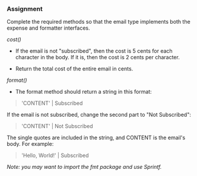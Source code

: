 ### Assignment

Complete the required methods so that the email type implements both the expense and formatter interfaces.

*cost()*
- If the email is not "subscribed", then the cost is 5 cents for each character in the body. If it is, then the cost is 2 cents per character.

- Return the total cost of the entire email in cents.

*format()*
 - The format method should return a string in this format:

> 'CONTENT' | Subscribed

If the email is not subscribed, change the second part to "Not Subscribed":

> 'CONTENT' | Not Subscribed

The single quotes are included in the string, and CONTENT is the email's body. For example:

> 'Hello, World!' | Subscribed

*Note: you may want to import the fmt package and use Sprintf.*